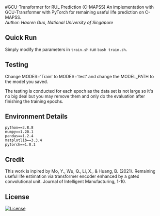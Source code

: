 #GCU-Transformer for RUL Prediction (C-MAPSS)
An implementation with GCU-Transformer with PyTorch for remaining useful life prediction on C-MAPSS.   
_Author: Haoren Guo, National University of Singapore_


## Quick Run
Simply modify the parameters in `train.sh` run `bash train.sh`. 

## Testing
Change MODES='Train' to MODES='test' and change the MODEL_PATH to the model you saved. 

The testing is conducted for each epoch as the data set is not large so it's no big deal but you may remove them and only do the evaluation after finishing the training epochs.

## Environment Details
```
python==3.8.8
numpy==1.20.1
pandas==1.2.4
matplotlib==3.3.4
pytorch==1.8.1
```

## Credit
This work is inpired by Mo, Y., Wu, Q., Li, X., & Huang, B. (2021). Remaining useful life estimation via transformer encoder enhanced by a gated convolutional unit. Journal of Intelligent Manufacturing, 1-10.


## License
[![License](https://img.shields.io/badge/License-Apache%202.0-blue.svg)](https://opensource.org/licenses/Apache-2.0)
